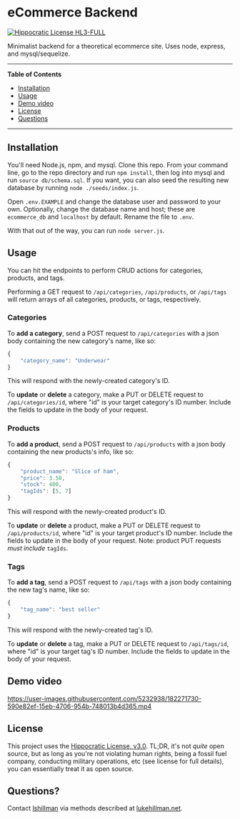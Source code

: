 # eCommerce Backend

[![Hippocratic License HL3-FULL](https://img.shields.io/static/v1?label=Hippocratic%20License&message=HL3-FULL&labelColor=5e2751&color=bc8c3d)](https://firstdonoharm.dev/version/3/0/full.html)

Minimalist backend for a theoretical ecommerce site. Uses node, express, and mysql/sequelize.


---
**Table of Contents**
* [Installation](#installation)
* [Usage](#usage)
* [Demo video](#demo-video)
* [License](#license)
* [Questions](#questions)
---

## Installation

You'll need Node.js, npm, and mysql. Clone this repo. From your command line, go to the repo directory and run `npm install`, then log into mysql and run `source db/schema.sql`. If you want, you can also seed the resulting new database by running `node ./seeds/index.js`.

Open `.env.EXAMPLE` and change the database user and password to your own. Optionally, change the database name and host; these are `ecommerce_db` and `localhost` by default. Rename the file to `.env`.

With that out of the way, you can run `node server.js`.

## Usage

You can hit the endpoints to perform CRUD actions for categories, products, and tags.

Performing a GET request to `/api/categories`, `/api/products`, or `/api/tags` will return arrays of all categories, products, or tags, respectively.

### Categories
To **add a category**, send a POST request to `/api/categories` with a json body containing the new category's name, like so:

````JavaScript
{
	"category_name": "Underwear"
}
````
This will respond with the newly-created category's ID.

To **update** or **delete** a category, make a PUT or DELETE request to `/api/categories/id`, where "id" is your target category's ID number. Include the fields to update in the body of your request.

### Products
To **add a product**, send a POST request to `/api/products` with a json body containing the new products's info, like so:

````JavaScript
{
	"product_name": "Slice of ham",
	"price": 3.50,
	"stock": 400,
	"tagIds": [5, 7]
}
````
This will respond with the newly-created product's ID.

To **update** or **delete** a product, make a PUT or DELETE request to `/api/products/id`, where "id" is your target product's ID number. Include the fields to update in the body of your request. Note: product PUT requests *must include* `tagIds`.

### Tags
To **add a tag**, send a POST request to `/api/tags` with a json body containing the new tag's name, like so:

````JavaScript
{
	"tag_name": "best seller"
}
````
This will respond with the newly-created tag's ID.

To **update** or **delete** a tag, make a PUT or DELETE request to `/api/tags/id`, where "id" is your target tag's ID number. Include the fields to update in the body of your request.

## Demo video

https://user-images.githubusercontent.com/5232938/182271730-590e82ef-15eb-4706-954b-748013b4d365.mp4


## License
This project uses the [Hippocratic License, v3.0](https://firstdonoharm.dev). TL;DR, it's not *quite* open source, but as long as you're not violating human rights, being a fossil fuel company, conducting military operations, etc (see license for full details), you can essentially treat it as open source.

## Questions?

Contact [lshillman](https://github.com/lshillman) via methods described at [lukehillman.net](https://lukehillman.net).
